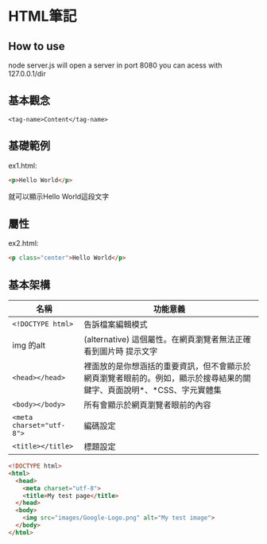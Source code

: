 # HTML筆記
## How to use
node server.js will open a server in port 8080 
you can acess with 127.0.0.1/dir
## 基本觀念
```
<tag-name>Content</tag-name>
```
## 基礎範例
ex1.html:
```html
<p>Hello World</p>
```
就可以顯示Hello World這段文字
## 屬性
ex2.html:
```html
<p class="center">Hello World</p>
```
## 基本架構
|名稱     | 功能意義 |
| ----------- | ----------- |
| ```<!DOCTYPE html>```      | 告訴檔案編輯模式      |
| img 的alt   | (alternative) 這個屬性。在網頁瀏覽者無法正確看到圖片時 提示文字    |
|```<head></head>```|裡面放的是你想涵括的重要資訊，但不會顯示於網頁瀏覽者眼前的。例如，顯示於搜尋結果的關鍵字、頁面說明*、*CSS、字元實體集|
|```<body></body>```|所有會顯示於網頁瀏覽者眼前的內容|
|```<meta charset="utf-8">```|編碼設定|
|```<title></title>```|標題設定|

```html
<!DOCTYPE html>
<html>
  <head>
    <meta charset="utf-8">
    <title>My test page</title>
  </head>
  <body>
    <img src="images/Google-Logo.png" alt="My test image">
  </body>
</html>
```
